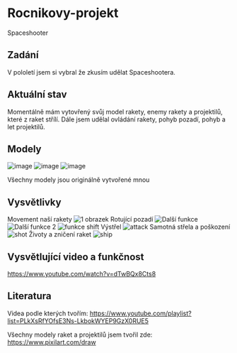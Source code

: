 # Rocnikovy-projekt
Spaceshooter
## Zadání
V pololetí jsem si vybral že zkusím udělat Spaceshootera.
## Aktuální stav 
Momentálně mám vytovřený svůj model rakety, enemy rakety a projektilů, které z raket střílí. Dále jsem udělal ovládání rakety, pohyb pozadí, pohyb a let projektilů.
## Modely
![image](https://github.com/Dejwicek/Rocnikovy-projekt/assets/154470308/0ac9d15e-a1e2-4905-808a-56bdf6cb5c2b)
![image](https://github.com/Dejwicek/Rocnikovy-projekt/assets/154470308/565a368a-b5b5-4877-be3d-92f45c6dd46e)
![image](https://github.com/Dejwicek/Rocnikovy-projekt/assets/154470308/dde3a995-8e07-4f2f-8a51-a3dfaf7ec22f)

Všechny modely jsou originálně vytvořené mnou
## Vysvětlivky
Movement naší rakety
![1  obrazek](https://github.com/Dejwicek/Rocnikovy-projekt/assets/154470308/ff06679d-92f7-4c29-8acf-6d59cec95be2)
Rotující pozadí 
![Další funkce](https://github.com/Dejwicek/Rocnikovy-projekt/assets/154470308/4a0aef58-ab58-4161-9345-59bbb73ed51b)
![Další funkce 2](https://github.com/Dejwicek/Rocnikovy-projekt/assets/154470308/5e68a965-f153-4092-9d18-ace7028e5f1a)
![funkce shift](https://github.com/Dejwicek/Rocnikovy-projekt/assets/154470308/4b567094-e423-4e8a-8104-d91db34a1248)
Výstřel
![attack](https://github.com/Dejwicek/Rocnikovy-projekt/assets/154470308/0ac7d07b-a4f7-4f3a-885f-f56beda6283f)
Samotná střela a poškození
![shot](https://github.com/Dejwicek/Rocnikovy-projekt/assets/154470308/c0500b55-4dce-4f70-ab68-fe09ffc15869)
Životy a zničení raket
![ship](https://github.com/Dejwicek/Rocnikovy-projekt/assets/154470308/7cd8f35f-fdff-4fc5-b5ba-233539ccd230)
## Vysvětlující video a funkčnost
https://www.youtube.com/watch?v=dTwBQx8Cts8
## Literatura
Videa podle kterých tvořím: 
https://www.youtube.com/playlist?list=PLkXsRfYOfsE3Ns-LkbokWYEP9GzX0RUE5

Všechny modely raket a projektilů jsem tvořil zde:
https://www.pixilart.com/draw
